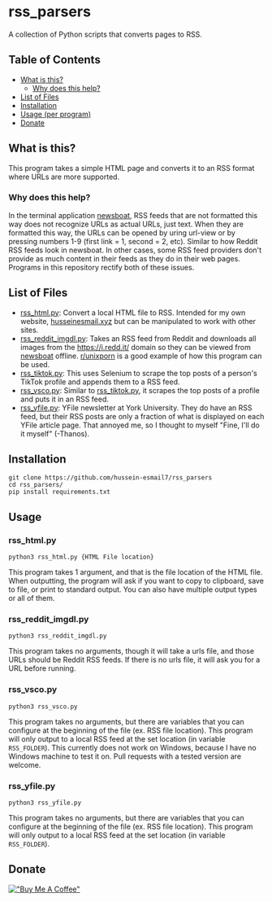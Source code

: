 # rss_parsers
A collection of Python scripts that converts pages to RSS.

## Table of Contents
- [What is this?](#what-is-this)
    - [Why does this help?](#Why-does-this-help)
- [List of Files](#list-of-files)
- [Installation](#installation)
- [Usage (per program)](#usage)
- [Donate](#donate)

## What is this?
This program takes a simple HTML page and converts it to an RSS format where URLs are more supported.

### Why does this help?
In the terminal application [newsboat](https://github.com/newsboat/newsboat), RSS feeds that are not formatted this way does not recognize URLs as actual URLs, just text. When they are formatted this way, the URLs can be opened by uring url-view or by pressing numbers 1-9 (first link = 1, second = 2, etc). Similar to how Reddit RSS feeds look in newsboat. In other cases, some RSS feed providers don't provide as much content in their feeds as they do in their web pages. Programs in this repository rectify both of these issues.

## List of Files
- [rss_html.py](blob/main/rss_html.py): Convert a local HTML file to RSS. Intended for my own website, [husseinesmail.xyz](https://husseinesmail.xyz) but can be manipulated to work with other sites.
- [rss_reddit_imgdl.py](blob/main/rss_reddit_imgdl.py): Takes an RSS feed from Reddit and downloads all images from the https://i.redd.it/ domain so they can be viewed from [newsboat](https://newsboat.org) offline. [r/unixporn](https://reddit.com/r/unixporn) is a good example of how this program can be used.
- [rss_tiktok.py](blob/main/rss_tiktok.py): This uses Selenium to scrape the top posts of a person's TikTok profile and appends them to a RSS feed.
- [rss_vsco.py](blob/main/rss_vsco.py): Similar to [rss_tiktok.py](blob/main/rss_tiktok.py), it scrapes the top posts of a profile and puts it in an RSS feed.
- [rss_yfile.py](blob/main/rss_yfile.py): YFile newsletter at York University. They do have an RSS feed, but their RSS posts are only a fraction of what is displayed on each YFile article page. That annoyed me, so I thought to myself "Fine, I'll do it myself" (-Thanos).

## Installation
```
git clone https://github.com/hussein-esmail7/rss_parsers
cd rss_parsers/
pip install requirements.txt
```

## Usage 

### rss_html.py
```
python3 rss_html.py {HTML File location}
```
This program takes 1 argument, and that is the file location of the HTML file. When outputting, the program will ask if you want to copy to clipboard, save to file, or print to standard output. You can also have multiple output types or all of them.

### rss_reddit_imgdl.py
```
python3 rss_reddit_imgdl.py
```
This program takes no arguments, though it will take a urls file, and those URLs should be Reddit RSS feeds. If there is no urls file, it will ask you for a URL before running.

### rss_vsco.py
```
python3 rss_vsco.py
```
This program takes no arguments, but there are variables that you can configure at the beginning of the file (ex. RSS file location). This program will only output to a local RSS feed at the set location (in variable `RSS_FOLDER`). This currently does not work on Windows, because I have no Windows machine to test it on. Pull requests with a tested version are welcome.

### rss_yfile.py
```
python3 rss_yfile.py
```
This program takes no arguments, but there are variables that you can configure at the beginning of the file (ex. RSS file location). This program will only output to a local RSS feed at the set location (in variable `RSS_FOLDER`).

## Donate
[!["Buy Me A Coffee"](https://www.buymeacoffee.com/assets/img/custom_images/orange_img.png)](https://www.buymeacoffee.com/husseinesmail)
